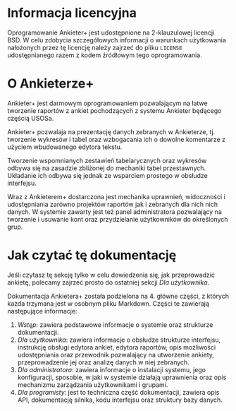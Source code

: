 # Informacja licencyjna

Oprogramowanie Ankieter+ jest udostępnione na 2-klauzulowej licencji BSD.
W celu zdobycia szczegółowych informacji o warunkach użytkowania nałożonych
przez tę licencję należy zajrzeć do pliku `LICENSE` udostępnianego razem z kodem źródłowym tego oprogramowania.


# O Ankieterze+

Ankieter+ jest darmowym oprogramowaniem pozwalającym na łatwe tworzenie
raportów z ankiet pochodzących z systemu Ankieter będącego częścią USOSa.

Ankieter+ pozwalaja na prezentację danych zebranych
w Ankieterze, tj. tworzenie wykresów i tabel oraz wzbogacania ich
o dowolne komentarze z użyciem wbudowanego edytora tekstu.

Tworzenie wspomnianych zestawień tabelarycznych oraz wykresów odbywa się na
zasadzie zbliżonej do mechaniki tabel przestawnych. Układanie ich odbywa
się jednak ze wsparciem prostego w obsłudze interfejsu.

Wraz z Ankieterem+ dostarczona jest mechanika uprawnień, widoczności
i udostępniania zarówno projektów raportów jak i zebranych dla nich nich
danych. W systemie zawarty jest też panel administratora pozwalający na
tworzenie i usuwanie kont oraz przydzielanie użytkowników do określonych grup.


# Jak czytać tę dokumentację
Jeśli czytasz tę sekcję tylko w celu dowiedzenia się, jak przeprowadzić ankietę, polecamy zajrzeć prosto do ostatniej sekcji _Dla użytkownika_.

Dokumentacja Ankietera+ została podzielona na 4. główne części, z których
każda trzymana jest w osobnym pliku Markdown. Części te zawierają
następujące informacje:
1. _Wstęp_: zawiera podstawowe informacje o systemie oraz strukturze dokumentacji.
2. _Dla użytkownika_: zawiera informacje o obsłudze strukturze interfejsu, instrukcję obsługi edytora ankiet, edytora raportów, opis możliwości udostępniania oraz przewodnik pozwalający na utworzenie ankiety, przeprowadzenie jej oraz analizę danych w niej zebranych.
3. _Dla administratora_: zawiera informacje o instalacji systemu, jego konfiguracji, sposobie, w jaki w systemie działają uprawnienia oraz opis mechanizmu zarządzania użytkownikami i grupami.
4. _Dla programisty_: jest to techniczna część dokumentacji, zawiera opis API, dokumentację silnika, kodu interfejsu oraz struktury bazy danych.
